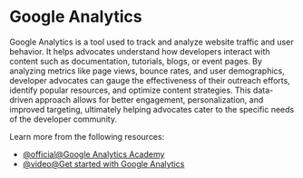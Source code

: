 # Google Analytics

Google Analytics is a tool used to track and analyze website traffic and user behavior. It helps advocates understand how developers interact with content such as documentation, tutorials, blogs, or event pages. By analyzing metrics like page views, bounce rates, and user demographics, developer advocates can gauge the effectiveness of their outreach efforts, identify popular resources, and optimize content strategies. This data-driven approach allows for better engagement, personalization, and improved targeting, ultimately helping advocates cater to the specific needs of the developer community.

Learn more from the following resources:

- [@official@Google Analytics Academy](https://developers.google.com/analytics)
- [@video@Get started with Google Analytics](https://www.youtube.com/watch?v=UuE37-MM1ws)